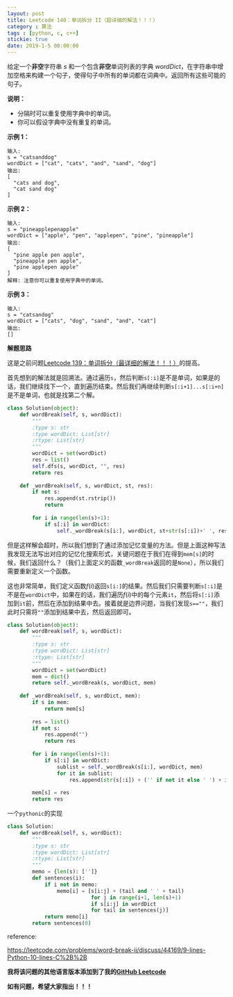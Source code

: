 ```yaml
---
layout: post
title: Leetcode 140：单词拆分 II（超详细的解法！！！）
category : 算法
tags : [python, c, c++]
stickie: true
date: 2019-1-5 00:00:00
---
```


给定一个**非空**字符串 *s* 和一个包含**非空**单词列表的字典 *wordDict*，在字符串中增加空格来构建一个句子，使得句子中所有的单词都在词典中。返回所有这些可能的句子。

**说明：**

- 分隔时可以重复使用字典中的单词。
- 你可以假设字典中没有重复的单词。

**示例 1：**

```
输入:
s = "catsanddog"
wordDict = ["cat", "cats", "and", "sand", "dog"]
输出:
[
  "cats and dog",
  "cat sand dog"
]
```

**示例 2：**

```
输入:
s = "pineapplepenapple"
wordDict = ["apple", "pen", "applepen", "pine", "pineapple"]
输出:
[
  "pine apple pen apple",
  "pineapple pen apple",
  "pine applepen apple"
]
解释: 注意你可以重复使用字典中的单词。
```

**示例 3：**

```
输入:
s = "catsandog"
wordDict = ["cats", "dog", "sand", "and", "cat"]
输出:
[]
```

**解题思路**

这是之前问题[Leetcode 139：单词拆分（最详细的解法！！！）](https://blog.csdn.net/qq_17550379/article/details/82933187)的提高。

首先想到的解法就是回溯法。通过遍历`s`，然后判断`s[:i]`是不是单词，如果是的话，我们继续找下一个，直到遍历结束。然后我们再继续判断`s[:i+1]...s[:i+n]`是不是单词，也就是找第二个解。

```python
class Solution(object):
    def wordBreak(self, s, wordDict):
        """
        :type s: str
        :type wordDict: List[str]
        :rtype: List[str]
        """
        wordDict = set(wordDict)
        res = list()
        self.dfs(s, wordDict, "", res)
        return res
        
    def _wordBreak(self, s, wordDict, st, res):
        if not s:
            res.append(st.rstrip())
            return
        
        for i in range(len(s)+1):
            if s[:i] in wordDict:
                self._wordBreak(s[i:], wordDict, st+str(s[:i])+' ', res)
```

但是这样解会超时，所以我们想到了通过添加记忆变量的方法。但是上面这种写法我发现无法写出对应的记忆化搜索形式，关键问题在于我们在得到`mem[s]`的时候，我们返回什么？（我们上面定义的函数`_wordBreak`返回的是`None`），所以我们需要重新定义一个函数。

这也非常简单，我们定义函数$f(i)$返回`s[i:]`的结果。然后我们只需要判断`s[:i]`是不是在`wordDict`中，如果在的话，我们遍历$f(i)$中的每个元素`it`，然后将`s[:i]`添加到`it`前，然后在添加到结果中去。接着就是边界问题，当我们发现`s==""`，我们此时只需将`""`添加到结果中去，然后返回即可。

```python
class Solution(object):
    def wordBreak(self, s, wordDict):
        """
        :type s: str
        :type wordDict: List[str]
        :rtype: List[str]
        """
        wordDict = set(wordDict)
        mem = dict()
        return self._wordBreak(s, wordDict, mem)
        
    def _wordBreak(self, s, wordDict, mem):
        if s in mem:
            return mem[s]
        
        res = list()
        if not s:
            res.append("")
            return res
        
        for i in range(len(s)+1):
            if s[:i] in wordDict:
                sublist = self._wordBreak(s[i:], wordDict, mem)
                for it in sublist:
                    res.append(str(s[:i]) + ('' if not it else ' ') + it)
                
        mem[s] = res
        return res
```

一个`pythonic`的实现

```python
class Solution:
    def wordBreak(self, s, wordDict):
        """
        :type s: str
        :type wordDict: List[str]
        :rtype: List[str]
        """
        memo = {len(s): ['']}
        def sentences(i):
            if i not in memo:
                memo[i] = [s[i:j] + (tail and ' ' + tail)
                           for j in range(i+1, len(s)+1)
                           if s[i:j] in wordDict
                           for tail in sentences(j)]
            return memo[i]
        return sentences(0)
```

reference:

https://leetcode.com/problems/word-break-ii/discuss/44169/9-lines-Python-10-lines-C%2B%2B

**我将该问题的其他语言版本添加到了我的[GitHub Leetcode](https://github.com/luliyucoordinate/Leetcode)**

**如有问题，希望大家指出！！！**